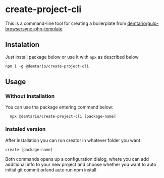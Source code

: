 # create-project-cli
This is a command-line tool for creating a boilerplate from [demtario/gulp-browsersync-php-template](https://github.com/demtario/gulp-browsersync-php-template)

## Instalation
Just install package below or use it with `npx` as described below
```shell
npm i -g @demtario/create-project-cli
```

## Usage
### Without installation
You can use tha package entering command below:
```shell
  npx @demtario/create-project-cli [package-name]
```

### Instaled version
After installation you can run creator in whatever folder you want
```shell
create [package-name]
```  


Both commands opens up a configuration dialog, where you can add additional info to your new project and choose whether you want to auto initial git commit or/and auto run npm install